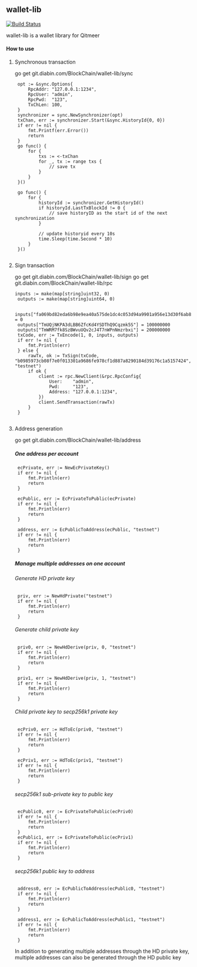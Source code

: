 ## wallet-lib
[![Build Status](https://travis-ci.com/HalalChain/qitmeer.svg?token=DzCFNC6nhEqPc89sq1nd&branch=master)](https://travis-ci.com/HalalChain/qitmeer)

wallet-lib is a wallet library for Qitmeer

#### How to use

1. Synchronous transaction
	
	go get git.diabin.com/BlockChain/wallet-lib/sync
	

   ```
    opt := &sync.Options{
		RpcAddr: "127.0.0.1:1234",
		RpcUser: "admin",
		RpcPwd:  "123",
		TxChLen: 100,
	}
	synchronizer = sync.NewSynchronizer(opt)
	txChan, err := synchronizer.Start(&sync.HistoryId{0, 0})
	if err != nil {
		fmt.Printf(err.Error())
		return
	}
	go func() {
		for {
			txs := <-txChan
			for _, tx := range txs {
				// save tx
			}
		}
	}()

	go func() {
		for {
			historyId := synchronizer.GetHistoryId()
			if historyId.LastTxBlockId != 0 {
				// save historyID as the start id of the next synchronization
			}

			// update historyid every 10s
			time.Sleep(time.Second * 10)
		}
	}()
	
   ```
   
2. Sign transaction

    go get git.diabin.com/BlockChain/wallet-lib/sign
    go get git.diabin.com/BlockChain/wallet-lib/rpc
    
    
   ```
   inputs := make(map[string]uint32, 0)
	outputs := make(map[string]uint64, 0)

	inputs["fa069bd82eda6b98e9ea40a575de1dc4c053d94a9901a956e13d30f6ab81413e"] = 0
	outputs["TmUQjNKPA3dLBB6ZfcKd4YSDThQ9Cqzmk5S"] = 100000000
	outputs["TmWRM7fk8SzBWvuUQv2cJ4T7nWPnNmzrbxi"] = 200000000
	txCode, err := TxEncode(1, 0, inputs, outputs)
	if err != nil {
		fmt.Println(err)
	} else {
		rawTx, ok := TxSign(txCode, "b0985973cb08f7e0f013301a9686fe978cf1d887a8290184d39176c1a5157424", "testnet")
		if ok {
			client := rpc.NewClient(&rpc.RpcConfig{
				User:    "admin",
				Pwd:     "123",
				Address: "127.0.0.1:1234",
			})
			client.SendTransaction(rawTx)
		}
	}
   	
   	```
   	
3. Address generation
	
	go get git.diabin.com/BlockChain/wallet-lib/address

	##### One address per account

		ecPrivate, err := NewEcPrivateKey()
		if err != nil {
			fmt.Println(err)
			return
		}
		
		ecPublic, err := EcPrivateToPublic(ecPrivate)
		if err != nil {
			fmt.Println(err)
			return		
		}
		
		address, err := EcPublicToAddress(ecPublic, "testnet")
		if err != nil {
			fmt.Println(err)
			return	
		}
		
	##### Manage multiple addresses on one account

	###### Generate HD private key
		
		priv, err := NewHdPrivate("testnet")
		if err != nil {
			fmt.Println(err)
			return
		}
		
	###### Generate child private key
	
		
		priv0, err := NewHdDerive(priv, 0, "testnet")
		if err != nil {
			fmt.Println(err)
			return
		}
	
		priv1, err := NewHdDerive(priv, 1, "testnet")
		if err != nil {
			fmt.Println(err)
			return
		}
		
	######  Child private key to secp256k1 private key
		ecPriv0, err := HdToEc(priv0, "testnet")
		if err != nil {
			fmt.Println(err)
			return
		}
	
		ecPriv1, err := HdToEc(priv1, "testnet")
		if err != nil {
			fmt.Println(err)
			return
		}
	
	######  secp256k1 sub-private key to public key
	
		ecPublic0, err := EcPrivateToPublic(ecPriv0)
		if err != nil {
			fmt.Println(err)
			return
		}
		ecPublic1, err := EcPrivateToPublic(ecPriv1)
		if err != nil {
			fmt.Println(err)
			return
		}
	
	###### secp256k1 public key to address
	
		address0, err := EcPublicToAddress(ecPublic0, "testnet")
		if err != nil {
			fmt.Println(err)
			return
		}
	
		address1, err := EcPublicToAddress(ecPublic1, "testnet")
		if err != nil {
			fmt.Println(err)
			return
		}
		
	
	In addition to generating multiple addresses through the HD private key, multiple addresses can also be generated through the HD public key